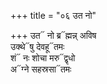 +++
title = "०६ उत नो"

+++
उत᳓ नो ब्र᳓ह्मन्न् अविष  
उक्थे᳓षु देवहू᳓तमः  
शं᳓ नः शोचा मरु᳓द्वृधो  
अ᳓ग्ने सहस्रसा᳓तमः